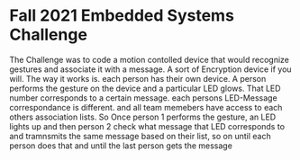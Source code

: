 # Fall 2021 Embedded Systems Challenge
The Challenge was to code a motion contolled device that would recognize gestures and associate it with a message.
A sort of Encryption device if you will. 
The way it works is. each person has their own device. A person performs the gesture on the device and a particular LED glows. That LED number corresponds to a certain message. each persons LED-Message correspondance is different. and all team memebers have access to each others association lists. 
So Once person 1 performs the gesture, an LED lights up and then person 2 check what message that LED corresponds to and tramnsmits the same message based on their list, so on until each person does that and until the last person gets the message 
